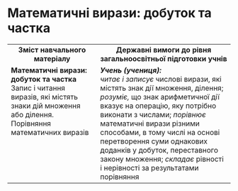 # Математичні вирази: добуток та частка
<table>
  <tr>
    <td width="40%" align="center"><b>Зміст навчального матеріалу<b></td>
    <td width="60%" align="center"><b>Державні вимоги до рівня загальноосвітньої підготовки учнів</b></td>
  </tr>
  <tr>
    <td width="40%" style="vertical-align:top !important;"><b>Математичні вирази: добуток та частка</b><br>
Запис і читання виразів, які містять знаки дій множення або ділення.<br>
Порівняння математичних виразів<br></td>
    <td width="60%" style="vertical-align:top !important;"><i><b>Учень (учениця):</b></i><br>
<i>читає і записує</i> числові вирази, які містять знак дії множення, ділення;</b>
<i>розуміє,</i> що знак арифметичної дії вказує на операцію, яку потрібно виконати з числами;</b>
<i>порівнює</i> математичні вирази різними способами, в тому числі на основі перетворення суми однакових доданків у добуток, переставного закону множення;</b>
<i>складає</i> рівності і нерівності за результатами порівняння<br></td>
  </tr>
</table>
